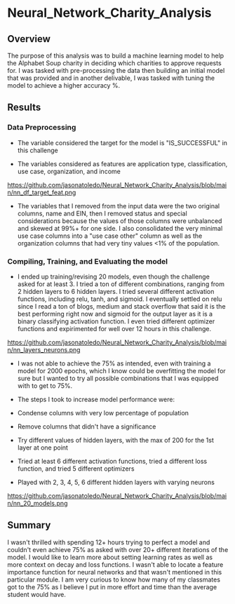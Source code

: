 # Neural_Network_Charity_Analysis

## Overview

The purpose of this analysis was to build a machine learning model to help the Alphabet Soup charity in deciding which charities to approve requests for. I was tasked with pre-processing the data then building an initial model that was provided and in another delivable, I was tasked with tuning the model to achieve a higher accuracy %.


## Results

### Data Preprocessing

- The variable considered the target for the model is "IS_SUCCESSFUL" in this challenge

- The variables considered as features are application type, classification, use case, organization, and income

https://github.com/jasonatoledo/Neural_Network_Charity_Analysis/blob/main/nn_df_target_feat.png

- The variables that I removed from the input data were the two original columns, name and EIN, then I removed status and special considerations because the values of those columns were unbalanced and skewed at 99%+ for one side. I also consolidated the very minimal use case columns into a "use case other" column as well as the organization columns that had very tiny values <1% of the population.

### Compiling, Training, and Evaluating the model

-  I ended up training/revising 20 models, even though the challenge asked for at least 3. I tried a ton of different combinations, ranging from 2 hidden layers to 6 hidden layers. I tried several different activation functions, including relu, tanh, and sigmoid. I eventually settled on relu since I read a ton of blogs, medium and stack overflow that said it is the best performing right now and sigmoid for the output layer as it is a binary classifying activation function. I even tried different optimizer functions and expirimented for well over 12 hours in this challenge.

https://github.com/jasonatoledo/Neural_Network_Charity_Analysis/blob/main/nn_layers_neurons.png

- I was not able to achieve the 75% as intended, even with training a model for 2000 epochs, which I know could be overfitting the model for sure but I wanted to try all possible combinations that I was equipped with to get to 75%.

- The steps I took to increase model performance were:

 - Condense columns with very low percentage of population
 
 - Remove columns that didn't have a significance
 
 - Try different values of hidden layers, with the max of 200 for the 1st layer at one point
 
 - Tried at least 6 different activation functions, tried a different loss function, and tried 5 different optimizers
 
 - Played with 2, 3, 4, 5, 6 different hidden layers with varying neurons

https://github.com/jasonatoledo/Neural_Network_Charity_Analysis/blob/main/nn_20_models.png


## Summary

I wasn't thrilled with spending 12+ hours trying to perfect a model and couldn't even achieve 75% as asked with over 20+ different iterations of the model. I would like to learn more about setting learning rates as well as more context on decay and loss functions. I wasn't able to locate a feature importance function for neural networks and that wasn't mentioned in this particular module. I am very curious to know how many of my classmates got to the 75% as I believe I put in more effort and time than the average student would have.
